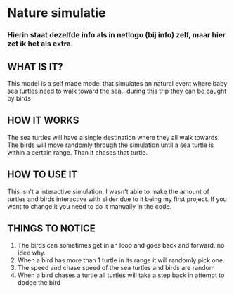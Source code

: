 # Nature simulatie

### Hierin staat dezelfde info als in netlogo (bij info) zelf, maar hier zet ik het als extra.

## WHAT IS IT?

This model is a self made model that simulates an natural event where baby sea turtles need to walk toward the sea.. during this trip they can be caught by birds

## HOW IT WORKS

The sea turtles will have a single destination where they all walk towards. The birds will move randomly through the simulation until a sea turtle is within a certain range. Than it chases that turtle.

## HOW TO USE IT
This isn't a interactive simulation. I wasn't able to make the amount of turtles and birds interactive with slider due to it being my first project. If you want to change it you need to do it manually in the code.

## THINGS TO NOTICE
1. The birds can sometimes get in an loop and goes back and forward..no idee why.
2. When a bird has more than 1 turtle in its range it will randomly pick one.
3. The speed and chase speed of the sea turtles and birds are random
4. When a bird chases a turtle all turtles will take a step back in attempt to dodge the bird
